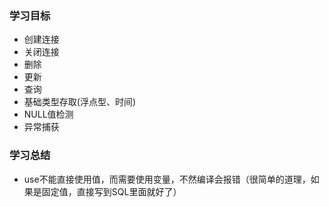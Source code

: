### 学习目标

- 创建连接
- 关闭连接
- 删除
- 更新
- 查询
- 基础类型存取(浮点型、时间)
- NULL值检测
- 异常捕获

### 学习总结

- use不能直接使用值，而需要使用变量，不然编译会报错（很简单的道理，如果是固定值，直接写到SQL里面就好了）



